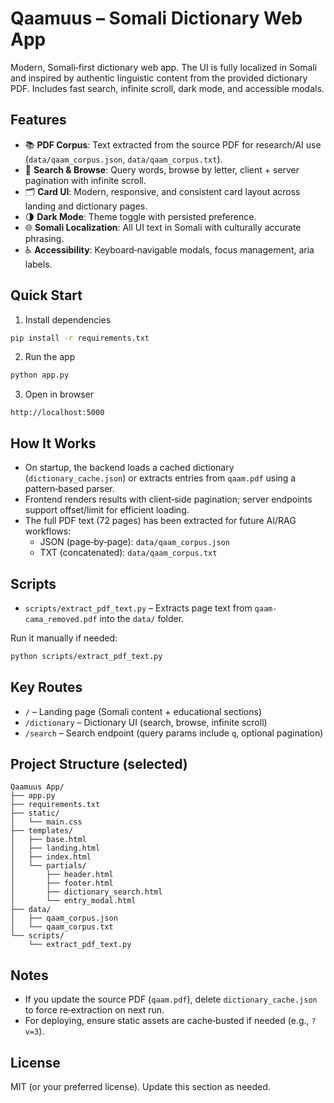 # Qaamuus – Somali Dictionary Web App

Modern, Somali‑first dictionary web app. The UI is fully localized in Somali and inspired by authentic linguistic content from the provided dictionary PDF. Includes fast search, infinite scroll, dark mode, and accessible modals.

## Features

- 📚 **PDF Corpus**: Text extracted from the source PDF for research/AI use (`data/qaam_corpus.json`, `data/qaam_corpus.txt`).
- 🔎 **Search & Browse**: Query words, browse by letter, client + server pagination with infinite scroll.
- 🗂️ **Card UI**: Modern, responsive, and consistent card layout across landing and dictionary pages.
- 🌗 **Dark Mode**: Theme toggle with persisted preference.
- 🌐 **Somali Localization**: All UI text in Somali with culturally accurate phrasing.
- ♿ **Accessibility**: Keyboard‑navigable modals, focus management, aria labels.

## Quick Start

1) Install dependencies
```bash
pip install -r requirements.txt
```

2) Run the app
```bash
python app.py
```

3) Open in browser
```
http://localhost:5000
```

## How It Works

- On startup, the backend loads a cached dictionary (`dictionary_cache.json`) or extracts entries from `qaam.pdf` using a pattern‑based parser.
- Frontend renders results with client‑side pagination; server endpoints support offset/limit for efficient loading.
- The full PDF text (72 pages) has been extracted for future AI/RAG workflows:
  - JSON (page‑by‑page): `data/qaam_corpus.json`
  - TXT (concatenated): `data/qaam_corpus.txt`

## Scripts

- `scripts/extract_pdf_text.py` – Extracts page text from `qaam-cama_removed.pdf` into the `data/` folder.

Run it manually if needed:
```bash
python scripts/extract_pdf_text.py
```

## Key Routes

- `/` – Landing page (Somali content + educational sections)
- `/dictionary` – Dictionary UI (search, browse, infinite scroll)
- `/search` – Search endpoint (query params include `q`, optional pagination)

## Project Structure (selected)

```
Qaamuus App/
├── app.py
├── requirements.txt
├── static/
│   └── main.css
├── templates/
│   ├── base.html
│   ├── landing.html
│   ├── index.html
│   └── partials/
│       ├── header.html
│       ├── footer.html
│       ├── dictionary_search.html
│       └── entry_modal.html
├── data/
│   ├── qaam_corpus.json
│   └── qaam_corpus.txt
└── scripts/
    └── extract_pdf_text.py
```

## Notes

- If you update the source PDF (`qaam.pdf`), delete `dictionary_cache.json` to force re‑extraction on next run.
- For deploying, ensure static assets are cache‑busted if needed (e.g., `?v=3`).

## License

MIT (or your preferred license). Update this section as needed.
